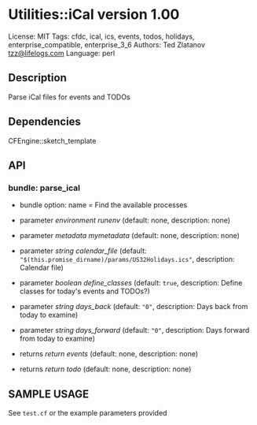 # Utilities::iCal version 1.00

License: MIT
Tags: cfdc, ical, ics, events, todos, holidays, enterprise_compatible, enterprise_3_6
Authors: Ted Zlatanov <tzz@lifelogs.com>
Language: perl

## Description
Parse iCal files for events and TODOs

## Dependencies
CFEngine::sketch_template

## API
### bundle: parse_ical
* bundle option: name = Find the available processes

* parameter _environment_ *runenv* (default: none, description: none)

* parameter _metadata_ *mymetadata* (default: none, description: none)

* parameter _string_ *calendar_file* (default: `"$(this.promise_dirname)/params/US32Holidays.ics"`, description: Calendar file)

* parameter _boolean_ *define_classes* (default: `true`, description: Define classes for today's events and TODOs?)

* parameter _string_ *days_back* (default: `"0"`, description: Days back from today to examine)

* parameter _string_ *days_forward* (default: `"0"`, description: Days forward from today to examine)

* returns _return_ *events* (default: none, description: none)

* returns _return_ *todo* (default: none, description: none)


## SAMPLE USAGE
See `test.cf` or the example parameters provided

